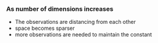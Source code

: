 ### As number of dimensions increases
- The observations are distancing from each other
- space becomes sparser
- more observations are needed to maintain the constant 